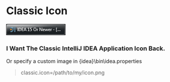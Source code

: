 # Classic Icon
![Screenshot](/win.png)
### I Want The Classic IntelliJ IDEA Application Icon Back.
Or specify a custom image in {idea}\bin\idea.properties
> classic.icon=/path/to/my/icon.png
